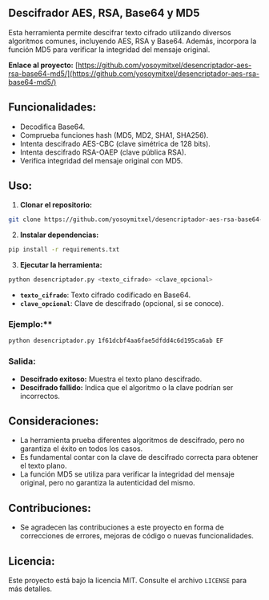 ## Descifrador AES, RSA, Base64 y MD5

Esta herramienta permite descifrar texto cifrado utilizando diversos algoritmos comunes, incluyendo AES, RSA y Base64. Además, incorpora la función MD5 para verificar la integridad del mensaje original.

**Enlace al proyecto:** [https://github.com/yosoymitxel/desencriptador-aes-rsa-base64-md5/](https://github.com/yosoymitxel/desencriptador-aes-rsa-base64-md5/)

## Funcionalidades:

* Decodifica Base64.
* Comprueba funciones hash (MD5, MD2, SHA1, SHA256).
* Intenta descifrado AES-CBC (clave simétrica de 128 bits).
* Intenta descifrado RSA-OAEP (clave pública RSA).
* Verifica integridad del mensaje original con MD5.

## Uso:

1. **Clonar el repositorio:**

```bash
git clone https://github.com/yosoymitxel/desencriptador-aes-rsa-base64-md5.git
```

2. **Instalar dependencias:**

```bash
pip install -r requirements.txt
```

3. **Ejecutar la herramienta:**

```bash
python desencriptador.py <texto_cifrado> <clave_opcional>
```

* **`texto_cifrado`**: Texto cifrado codificado en Base64.
* **`clave_opcional`**: Clave de descifrado (opcional, si se conoce).

### Ejemplo:**

```bash
python desencriptador.py 1f61dcbf4aa6fae5dfdd4c6d195ca6ab EF
```

### Salida:

* **Descifrado exitoso:** Muestra el texto plano descifrado.
* **Descifrado fallido:** Indica que el algoritmo o la clave podrían ser incorrectos.

## Consideraciones:

* La herramienta prueba diferentes algoritmos de descifrado, pero no garantiza el éxito en todos los casos.
* Es fundamental contar con la clave de descifrado correcta para obtener el texto plano.
* La función MD5 se utiliza para verificar la integridad del mensaje original, pero no garantiza la autenticidad del mismo.

## Contribuciones:

* Se agradecen las contribuciones a este proyecto en forma de correcciones de errores, mejoras de código o nuevas funcionalidades.

## Licencia:

Este proyecto está bajo la licencia MIT. Consulte el archivo `LICENSE` para más detalles.
